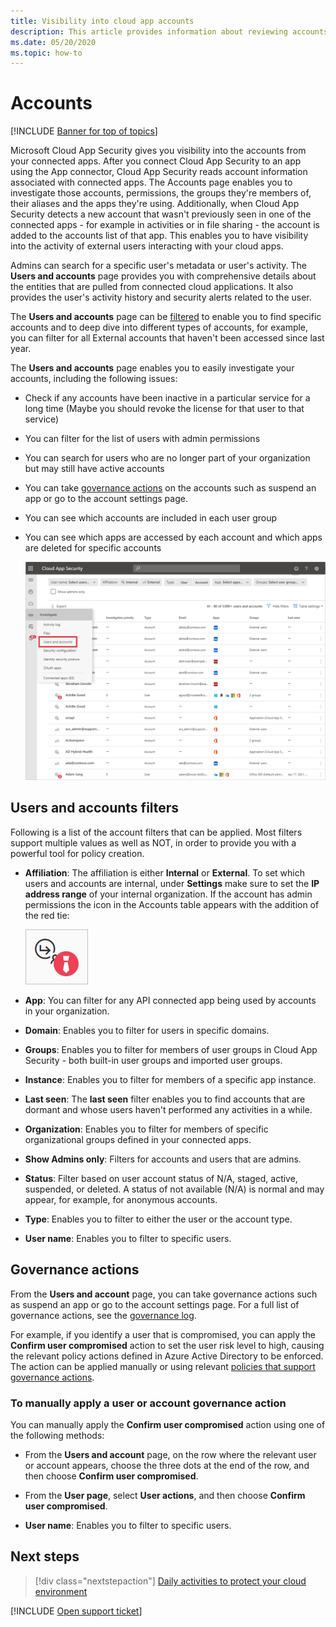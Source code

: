 ```yaml
---
title: Visibility into cloud app accounts 
description: This article provides information about reviewing accounts from your connected apps.
ms.date: 05/20/2020
ms.topic: how-to
---
```

# Accounts

[!INCLUDE [Banner for top of topics](includes/banner.md)]

Microsoft Cloud App Security gives you visibility into the accounts from your connected apps. After you connect Cloud App Security to an app using the App connector, Cloud App Security reads account information associated with connected apps. The Accounts page enables you to investigate those accounts, permissions, the groups they're members of, their aliases and the apps they're using. Additionally, when Cloud App Security detects a new account that wasn't previously seen in one of the connected apps - for example in activities or in file sharing - the account is added to the accounts list of that app. This enables you to have visibility into the activity of external users interacting with your cloud apps.

Admins can search for a specific user's metadata or user's activity. The **Users and accounts** page provides you with comprehensive details about the entities that are pulled from connected cloud applications. It also provides the user's activity history and security alerts related to the user.

The **Users and accounts** page can be [filtered](#users-and-accounts-filters) to enable you to find specific accounts and to deep dive into different types of accounts, for example, you can filter for all External accounts that haven't been accessed since last year.

The **Users and accounts** page enables you to easily investigate your accounts, including the following issues:

* Check if any accounts have been inactive in a particular service for a long time (Maybe you should revoke the license for that user to that service)

* You can filter for the list of users with admin permissions
* You can search for users who are no longer part of your organization but may still have active accounts
* You can take [governance actions](#governance-actions) on the accounts such as suspend an app or go to the account settings page.
* You can see which accounts are included in each user group  
* You can see which apps are accessed by each account and which apps are deleted for specific accounts

    ![accounts screen.](media/accounts-page.png)

## Users and accounts filters

Following is a list of the account filters that can be applied. Most filters support multiple values as well as NOT, in order to provide you with a powerful tool for policy creation.  
  
<!--- **Account name**: The account name is the primary alias of the user, but other identifiers from other Microsoft accounts (Office 365 and Azure Active Directory) such as proxy addresses, aliases, SID are supported and consolidated beneath the primary alias. -->

* **Affiliation**: The affiliation is either **Internal** or **External**. To set which users and accounts are internal, under **Settings** make sure to set the **IP address range** of your internal organization. If the account has admin permissions the icon in the Accounts table appears with the addition of the red tie:

    ![accounts admin icon.](media/accounts-admin-icon.png)

* **App**: You can filter for any API connected app being used by accounts in your organization.
* **Domain**: Enables you to filter for users in specific domains.
* **Groups**: Enables you to filter for members of user groups in Cloud App Security - both built-in user groups and imported user groups.
* **Instance**: Enables you to filter for members of a specific app instance.
* **Last seen**: The **last seen** filter enables you to find accounts that are dormant and whose users haven't performed any activities in a while.
* **Organization**: Enables you to filter for members of specific organizational groups defined in your connected apps.
* **Show Admins only**: Filters for accounts and users that are admins.
* **Status**: Filter based on user account status of N/A, staged, active, suspended, or deleted. A status of not available (N/A) is normal and may appear, for example, for anonymous accounts.
* **Type**: Enables you to filter to either the user or the account type.
* **User name**: Enables you to filter to specific users.

## Governance actions

From the **Users and account** page, you can take governance actions such as suspend an app or go to the account settings page. For a full list of governance actions, see the [governance log](governance-actions.md).

For example, if you identify a user that is compromised, you can apply the **Confirm user compromised** action to set the user risk level to high, causing the relevant policy actions defined in Azure Active Directory to be enforced. The action can be applied manually or using relevant [policies that support governance actions](governance-actions.md).

### To manually apply a user or account governance action

You can manually apply the **Confirm user compromised** action using one of the following methods:

* From the **Users and account** page, on the row where the relevant user or account appears, choose the three dots at the end of the row, and then choose **Confirm user compromised**.

* From the **User page**, select **User actions**, and then choose **Confirm user compromised**.

* **User name**: Enables you to filter to specific users.

## Next steps

> [!div class="nextstepaction"]
> [Daily activities to protect your cloud environment](daily-activities-to-protect-your-cloud-environment.md)

[!INCLUDE [Open support ticket](includes/support.md)]
